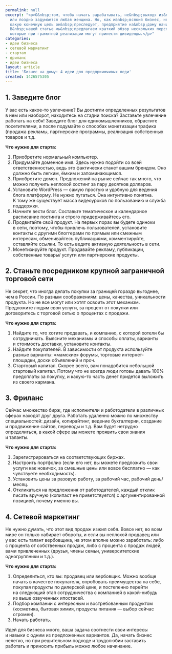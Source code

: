 ```yaml
---
permalink: null
excerpt: "<p>О&nbsp;том, чтобы начать зарабатывать, не&nbsp;выходя из&nbsp;дома, рано
  или поздно задумается любая женщина. Но, как и&nbsp;всякий бизнес, независимо от&nbsp;того,
  какую конечную цель он&nbsp;преследует, предприятие на&nbsp;дому начинается с&nbsp;идеи.
  В&nbsp;нашей статье мы&nbsp;предлагаем краткий обзор нескольких перспективных направлений,
  которые при грамотной реализации могут принести дивиденды.</p>"
categories:
- идеи бизнеса
- сетевой маркетинг
- стартап
- фриланс
- идеи бизнеса
layout: article
title: 'Бизнес на дому: 4 идеи для предприимчивых леди'
created: 1426575305
---
```

<h2>1. Заведите блог</h2>
<p>У&nbsp;вас есть какое-то увлечение? Вы&nbsp;достигли определенных результатов в&nbsp;нем или наоборот, находитесь на&nbsp;стадии поиска? Заставьте увлечение работать на&nbsp;себя! Заведите блог для единомышленников, обрастите посетителями, а&nbsp;после подумайте о&nbsp;способах монетизации трафика (продажа рекламы, партнерские программы, реализация собственных товаров и&nbsp;т.д.</p>
<p><strong>Что нужно для старта:</strong></p>
<p>
	<ol>
		<li><span>Приобретите нормальный комп</span><span>ью</span><span>тер.</span></li>
		<li><span>Придумайте доменное имя. Здесь нужно подойти со</span>&nbsp;<span>всей ответственностью, ведь это фактически станет вашим брендом. Оно должно быть легким, ёмким и</span>&nbsp;<span>запоминающимся.</span></li>
		<li><span>Приобретите домен. Предложений на</span>&nbsp;<span>рынке сейчас так много, что можно получить неплохой хостинг за</span>&nbsp;<span>пару десятков долларов.</span></li>
		<li><span>Установите WordPress</span>&nbsp;<span>— самую простую и</span>&nbsp;<span>удобную для ведения блога платформу. Не</span>&nbsp;<span>нужно пугаться. Она интуитивно понятна. К</span>&nbsp;<span>тому</span>&nbsp;<span>же существует масса видеоуроков по</span>&nbsp;<span>пользованию и</span>&nbsp;<span>служба поддержки.</span></li>
		<li><span>Начните вести блог. Составьте тематическое и</span>&nbsp;<span>календарное расписание постинга и</span>&nbsp;<span>строго придерживайтесь его.</span></li>
		<li><span>Продвигайте свой продукт. На</span>&nbsp;<span>первых порах вы</span>&nbsp;<span>будете одиноки в</span>&nbsp;<span>сети, поэтому, чтобы привлечь пользователей, установите контакты с</span>&nbsp;<span>другими блоггерами по</span>&nbsp;<span>прямым или смежным интересам, обменивайтесь публикациями, комментируйте, оставляйте ссылки. То</span>&nbsp;<span>есть ведите активную деятельность в</span>&nbsp;<span>сети.</span></li>
		<li><span>Монетизируйте продукт. Продавайте рекламу, публикации, собственные товары/ услуги или партнерские продукты.</span></li>
	</ol>
</p>
<h2>2. Станьте посредником крупной заграничной торговой сети</h2>
<p>Не&nbsp;секрет, что иногда делать покупки за&nbsp;границей гораздо выгоднее, чем в&nbsp;России. По&nbsp;разным соображениям: цены, качества, уникальности продукта. Но&nbsp;не&nbsp;все могут или хотят освоить этот механизм. Предложите людям свои услуги, за&nbsp;процент от&nbsp;покупки или договоритесь с&nbsp;торговой сетью о&nbsp;процентах с&nbsp;продажи.</p>
<p><strong>Что нужно для старта:</strong></p>
<p>
	<ol>
		<li><span>Найдите</span>&nbsp;<span>то, что хотите продавать, и</span>&nbsp;<span>компанию, с</span>&nbsp;<span>которой хотели</span>&nbsp;<span>бы сотрудничать. Выясните механизмы и</span>&nbsp;<span>способы оплаты, варианты и</span>&nbsp;<span>стоимость доставки, установите контакты.</span></li>
		<li><span>Найдите покупателей</span><span>.</span><span> В</span>&nbsp;<span>зависимости от</span>&nbsp;<span>продукта используйте разные варианты: «мамские» форумы, торговые интернет-площадки, доски объявлений и</span>&nbsp;<span>проч.</span></li>
		<li><span>Стартовый капитал. Скорее всего, вам понадобится небольшой стартовый капитал. Потому что не</span>&nbsp;<span>всегда люди готовы давать 100% предоплаты за</span>&nbsp;<span>покупку, и</span>&nbsp;<span>какую-то часть денег придется выложить из</span>&nbsp;<span>своего кармана.</span></li>
	</ol>
</p>
<h2>3. Фриланс</h2>
<p>Сейчас множество бирж, где исполнители и&nbsp;работодатели в&nbsp;различных сферах находят друг друга. Работать удаленно можно по&nbsp;множеству специальностей: дизайн, копирайтинг, ведение бухгалтерии, создание и&nbsp;продвижение сайтов, переводы и&nbsp;т.д. Вам будет нетрудно определиться, в&nbsp;какой сфере вы&nbsp;можете проявить свои знания и&nbsp;таланты. </p>
<p><strong>Что нужно для старта:</strong></p>
<p>
	<ol>
		<li><span>Зарегистрироваться на</span>&nbsp;<span>соответствующих биржах.</span></li>
		<li><span>Настроить портфолио (если его нет, вы</span>&nbsp;<span>можете предложить свои услуги как новичок, за</span>&nbsp;<span>смешные цены или вовсе бесплатно</span>&nbsp;<span>— как чувствуете необходимость).</span></li>
		<li><span>Установить цены за</span>&nbsp;<span>разовую работу, за</span>&nbsp;<span>рабочий час, рабочий день/месяц.</span></li>
		<li><span>Откликаться на</span>&nbsp;<span>предложения от</span>&nbsp;<span>работодателей, каждый отклик писать вручную (копипаст не</span>&nbsp;<span>приветствуется) с</span>&nbsp;<span>аргументированной позицией, почему именно</span>&nbsp;<span>вы.</span></li>
	</ol>
</p>
<h2>4. Сетевой маркетинг</h2>
<p>Не&nbsp;нужно думать, что этот вид продаж изжил себя. Вовсе нет, во&nbsp;всем мире он&nbsp;только набирает обороты, и&nbsp;если вы&nbsp;неплохой продавец или у&nbsp;вас есть талант вербовщика, на&nbsp;этом вполне можно заработать: либо с&nbsp;процента от&nbsp;собственных продаж, либо с&nbsp;процента с&nbsp;продаж людей, вами привлеченных (друзья, члены семьи, университетские одногруппники и&nbsp;т.д.).</p>
<p><strong>Что нужно для старта:</strong></p>
<p>
	<ol>
		<li><span>Определиться, кто</span>&nbsp;<span>вы: продавец или вербовщик. Можн</span><span>о вообще начать в</span>&nbsp;<span>качестве покупателя, опробовать преимущества на</span>&nbsp;<span>себе, покупая продукты по</span>&nbsp;<span>дилерской цене, и</span>&nbsp;<span>постепенно перейти на</span>&nbsp;<span>следующий этап сотрудничества с</span>&nbsp;<span>компанией в</span>&nbsp;<span>какой-нибудь из</span>&nbsp;<span>выше озвученных ипостасей.</span></li>
		<li><span>Подбор компании с</span>&nbsp;<span>интересным и</span>&nbsp;<span>востребованным продуктом (косметика, бытовая химия, продукты питания</span>&nbsp;<span>— выбор сейчас огромен).</span></li>
		<li><span>Начать работать.</span></li>
	</ol>
</p>
<p>Идей для бизнеса много, ваша задача соотнести свои интересы и&nbsp;навыки с&nbsp;одним из&nbsp;предложенных вариантов. Да, начать бизнес нелегко, но&nbsp;при решительном подходе и&nbsp;трудолюбии заставить работать и&nbsp;приносить прибыль можно любое начинание.</p>
